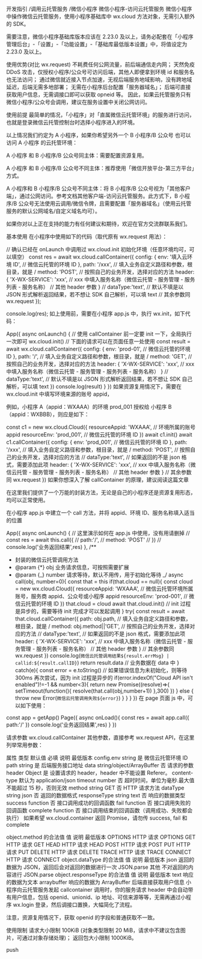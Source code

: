 开发指引 /调用云托管服务 /微信小程序
微信小程序-访问云托管服务
微信小程序中操作微信云托管服务，使用小程序基础库中 wx.cloud 方法对象，无需引入额外的 SDK。

需要注意，微信小程序基础库版本应该在 2.23.0 及以上，请务必配套在「小程序管理后台」-「设置」-「功能设置」-「基础库最低版本设置」中，将值设定为 2.23.0 及以上。

使用优势(对比 wx.request)
不耗费任何公网流量，前后端通信走内网；
天然免疫 DDoS 攻击，仅授权小程序/公众号可访问后端，其他人即便拿到环境 id 和服务名也无法访问；
通过微信就近接入节点加速，无视后端服务地域影响，没有跨地域延迟，后端无需多地部署；
无需在小程序后台配置「服务器域名」；
后端可直接获取用户信息，无需调接口即可以获取 opneid 等。
因此，如果云托管服务只有微信小程序/公众号会调用，建议在服务设置中关闭公网访问。

使用前提
最简单的情况，「小程序」对「直属微信云托管环境」的服务进行访问，也就是登录微信云托管控制台时选择小程序进入的环境。

以上情况我们约定为 A 小程序，如果你希望另外一个 B 小程序/B 公众号 也可以访问 A 小程序 的云托管环境：

A 小程序 和 B 小程序/B 公众号同主体：需要配置资源复用。

A 小程序 和 B 小程序/B 公众号不同主体：推荐使用「微信开放平台-第三方平台」方式。

A 小程序和 B 小程序/B 公众号不同主体：将 B 小程序/B 公众号视为「其他客户端」，通过公网访问。参考文档其他客户端-访问云托管服务。此方式下，B 小程序/B 公众号无法使用云调用/微信令牌，且需要配置「服务器域名」（使用云托管服务的默认公网域名/自定义域名均可）。

如果你对以上正在支持的能力有任何建议和期待，欢迎在官方交流群联系我们。

基本使用
在小程序中使用如下的代码（取代原有 wx.request 用法）：

// 确认已经在 onLaunch 中调用过 wx.cloud.init 初始化环境（任意环境均可，可以填空）
const res = await wx.cloud.callContainer({
config: {
env: '填入云环境 ID', // 微信云托管的环境 ID
},
path: '/xxx', // 填入业务自定义路径和参数，根目录，就是 /
method: 'POST', // 按照自己的业务开发，选择对应的方法
header: {
'X-WX-SERVICE': 'xxx', // xxx 中填入服务名称（微信云托管 - 服务管理 - 服务列表 - 服务名称）
// 其他 header 参数
}
// dataType:'text', // 默认不填是以 JSON 形式解析返回结果，若不想让 SDK 自己解析，可以填 text
// 其余参数同 wx.request
});

console.log(res);
如上使用前，需要在小程序 app.js 中，执行 wx.init，如下代码：

App({
async onLaunch() {
// 使用 callContainer 前一定要 init 一下，全局执行一次即可
wx.cloud.init()
// 下面的请求可以在页面任意一处使用
const result = await wx.cloud.callContainer({
config: {
env: 'prod-01', // 微信云托管的环境 ID
},
path: '/', // 填入业务自定义路径和参数，根目录，就是 /
method: 'GET', // 按照自己的业务开发，选择对应的方法
header: {
'X-WX-SERVICE': 'xxx', // xxx 中填入服务名称（微信云托管 - 服务管理 - 服务列表 - 服务名称）
}
// dataType:'text', // 默认不填是以 JSON 形式解析返回结果，若不想让 SDK 自己解析，可以填 text
})
console.log(result)
}
})
如果资源复用情况下，需要在 wx.cloud.init 中填写环境来源的账号 appid，

例如，小程序 A（appid：WXAAA）的环境 prod_001 授权给 小程序 B（appid：WXBBB），则应是如下：

const c1 = new wx.cloud.Cloud({
resourceAppid: 'WXAAA', // 环境所属的账号 appid
resourceEnv: 'prod_001', // 微信云托管的环境 ID
})
await c1.init()
await c1.callContainer({
config: {
env: 'prod_001', // 微信云托管的环境 ID
},
path: '/xxx', // 填入业务自定义路径和参数，根目录，就是 /
method: 'POST', // 按照自己的业务开发，选择对应的方法
// dataType:'text', // 如果返回的不是 json 格式，需要添加此项
header: {
'X-WX-SERVICE': 'xxx', // xxx 中填入服务名称（微信云托管 - 服务管理 - 服务列表 - 服务名称）
// 其他 header 参数
}
// 其余参数同 wx.request
})
如果你想深入了解 callContainer 的原理，建议阅读这篇文章

在这里我们提供了一个万能的封装方法，无论是自己的小程序还是资源复用形态，均可以正常使用。

在小程序 app.js 中建立一个 call 方法，并将 appid、环境 ID、服务名称填入适当的位置

App({
async onLaunch() {
// 这里演示如何在 app.js 中使用，没有用请删掉
// const res = await this.call({
// path:'/',
// method: 'POST'
// })
// console.log('业务返回结果',res)
},
/\*\*

- 封装的微信云托管调用方法
- @param {\*} obj 业务请求信息，可按照需要扩展
- @param {_} number 请求等待，默认不用传，用于初始化等待
  _/
  async call(obj, number=0){
  const that = this
  if(that.cloud == null){
  const cloud = new wx.cloud.Cloud({
  resourceAppid: 'WXAAA', // 微信云托管环境所属账号，服务商 appid、公众号或小程序 appid
  resourceEnv: 'prod-001', // 微信云托管的环境 ID
  })
  that.cloud = cloud
  await that.cloud.init() // init 过程是异步的，需要等待 init 完成才可以发起调用
  }
  try{
  const result = await that.cloud.callContainer({
  path: obj.path, // 填入业务自定义路径和参数，根目录，就是 /
  method: obj.method||'GET', // 按照自己的业务开发，选择对应的方法
  // dataType:'text', // 如果返回的不是 json 格式，需要添加此项
  header: {
  'X-WX-SERVICE': 'xxx', // xxx 中填入服务名称（微信云托管 - 服务管理 - 服务列表 - 服务名称）
  // 其他 header 参数
  }
  // 其余参数同 wx.request
  })
  console.log(`微信云托管调用结果${result.errMsg} | callid:${result.callID}`)
  return result.data // 业务数据在 data 中
  } catch(e){
  const error = e.toString()
  // 如果错误信息为未初始化，则等待 300ms 再次尝试，因为 init 过程是异步的
  if(error.indexOf("Cloud API isn't enabled")!=-1 && number<3){
  return new Promise((resolve)=>{
  setTimeout(function(){
  resolve(that.call(obj,number+1))
  },300)
  })
  } else {
  throw new Error(`微信云托管调用失败${error}`)
  }
  }
  }
  })
  在 page 页面 js 中，可以如下使用：

const app = getApp()
Page({
async onLoad(){
const res = await app.call({
path:'/'
})
console.log('业务返回结果',res)
}
})

请求参数
wx.cloud.callContainer 其他参数，直接参考 wx.request API，在这里列举常用参数：

属性 类型 默认值 必填 说明 最低版本
config.env string 是 微信云托管环境 ID
path string 是 后端服务接口地址
data string/object/ArrayBuffer 否 请求的参数
header Object 是 设置请求的 header，header 中不能设置 Referer。
content-type 默认为 application/json
timeout number 否 超时时间，单位为毫秒.最大值不能超过 15 秒，否则无效
method string GET 否 HTTP 请求方法
dataType string json 否 返回的数据格式
responseType string text 否 响应的数据类型
success function 否 接口调用成功的回调函数
fail function 否 接口调用失败的回调函数
complete function 否 接口调用结束的回调函数（调用成功、失败都会执行）
如果希望 wx.cloud.container 返回 Promise，请勿传 success, fail 和 complete

object.method 的合法值
值 说明 最低版本
OPTIONS HTTP 请求 OPTIONS
GET HTTP 请求 GET
HEAD HTTP 请求 HEAD
POST HTTP 请求 POST
PUT HTTP 请求 PUT
DELETE HTTP 请求 DELETE
TRACE HTTP 请求 TRACE
CONNECT HTTP 请求 CONNECT
object.dataType 的合法值
值 说明 最低版本
json 返回的数据为 JSON，返回后会对返回的数据进行一次 JSON.parse
其他 不对返回的内容进行 JSON.parse
object.responseType 的合法值
值 说明 最低版本
text 响应的数据为文本
arraybuffer 响应的数据为 ArrayBuffer
后端直接获取用户信息
小程序向云托管服务发起 callcontainer 调用时，你的服务请求 header 中会自动带有用户信息，包括 openid、unionid、ip 地址、可信来源等等，无需再通过小程序 wx.login 登录，然后调接口置换，大幅简化了流程。

注意，资源复用情况下，获取 openid 的字段和普通获取不一致。

使用限制
请求大小限制 100KiB (对象类型限制 20 MiB，请求中不建议包含图片，可通过对象存储处理)；
返回包大小限制 1000KiB。

push
